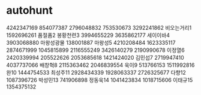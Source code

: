 # autohunt
4242347169 854077387 2796048832 753530673 3292241862
비오는거리1 1592696261
품절품2 
봉황천련3 3994655229 3635862177
세이이바4 3903068880
마왕성광물 138001887
마왕성5 4210208484 1623335117 2874671999 1045815899 2116555249 3426140279 2190990678
이정열6 2420339994 205522626 2053685618 1421424020
김민섭7 2719947410 4037737066
배창혁8 2115363462 2046839554
욱이9 513766153 1511992816
완10 1444754533
최성주11 2928434339 1928063337 2726325677
다향12 1087396726
박성민13 741906898
정동욱14 1041423834 1018715606
이태규15 1354375132
